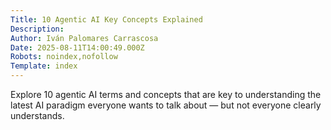 ```yaml
---
Title: 10 Agentic AI Key Concepts Explained
Description: 
Author: Iván Palomares Carrascosa
Date: 2025-08-11T14:00:49.000Z
Robots: noindex,nofollow
Template: index
---
```

Explore 10 agentic AI terms and concepts that are key to understanding the latest AI paradigm everyone wants to talk about &mdash; but not everyone clearly understands.